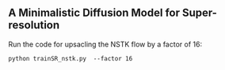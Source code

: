 ## A Minimalistic Diffusion Model for Super-resolutionRun the code for upsacling the NSTK flow by a factor of 16:```python trainSR_nstk.py  --factor 16```